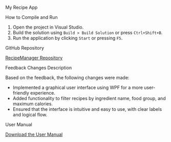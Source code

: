 My Recipe App

How to Compile and Run

1. Open the project in Visual Studio.
2. Build the solution using `Build > Build Solution` or press `Ctrl+Shift+B`.
3. Run the application by clicking `Start` or pressing `F5`.

GitHub Repository

[RecipeManager Repository]([https://github.com/username/RecipeManager](https://github.com/SakhileKhuzwayo222/MyRecipeApp))

Feedback Changes Description

Based on the feedback, the following changes were made:
- Implemented a graphical user interface using WPF for a more user-friendly experience.
- Added functionality to filter recipes by ingredient name, food group, and maximum calories.
- Ensured that the interface is intuitive and easy to use, with clear labels and logical flow.

User Manual

[Download the User Manual](user-manual.pdf)

